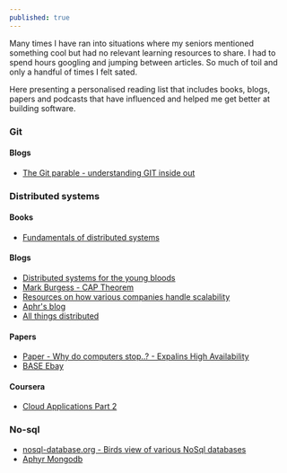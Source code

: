```yaml
---
published: true
---
```


Many times I have ran into situations where my seniors mentioned something cool but had no relevant learning resources to share. I had to spend hours googling and jumping between articles. So much of toil and only a handful of times I felt sated.

Here presenting a personalised reading list that includes books, blogs, papers and podcasts that have influenced and helped me get better at building software.


### Git

#### Blogs
- [The Git parable - understanding GIT inside out](http://tom.preston-werner.com/2009/05/19/the-git-parable.html)

### Distributed systems

#### Books
- [Fundamentals of distributed systems](http://book.mixu.net/distsys/)

#### Blogs
- [Distributed systems for the young bloods](https://www.somethingsimilar.com/2013/01/14/notes-on-distributed-systems-for-young-bloods/)
- [Mark Burgess - CAP Theorem](http://markburgess.org/blog_cap.html)
- [Resources on how various companies handle scalability](http://highscalability.com/)
- [Aphr's blog](https://aphyr.com/tags/Distributed-Systems)
- [All things distributed](http://www.allthingsdistributed.com/)

#### Papers
- [Paper - Why do computers stop..? - Expalins High Availability](http://www.hpl.hp.com/techreports/tandem/TR-85.7.pdf)
- [BASE Ebay](http://delivery.acm.org/10.1145/1400000/1394128/p48-pritchett.pdf?ip=219.91.210.224&id=1394128&acc=OPEN&key=4D4702B0C3E38B35%2E4D4702B0C3E38B35%2E4D4702B0C3E38B35%2E6D218144511F3437&CFID=924502566&CFTOKEN=51181461&__acm__=1492319790_c06fb3412b724b6ca63b280a4ca63def)

#### Coursera
- [Cloud Applications Part 2](https://www.coursera.org/learn/cloud-applications-part2)

### No-sql
- [nosql-database.org - Birds view of various NoSql databases](http://nosql-database.org/)
- [Aphyr Mongodb](https://aphyr.com/tags/MongoDB)
